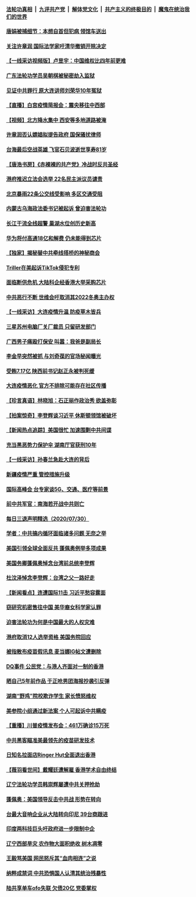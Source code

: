 

####  [法轮功真相](../../../../basic/blob/master/README.md?t=08010102) &nbsp;|&nbsp; [九评共产党](../../../../9ping.md/blob/master/README.md?t=08010102) &nbsp;|&nbsp; [解体党文化](../../../../jtdwh.md/blob/master/README.md?t=08010102)  &nbsp;|&nbsp; [共产主义的终极目的](../../../../gczydzjmd.md/blob/master/README.md?t=08010102) &nbsp;|&nbsp; [魔鬼在统治我们的世界](../../../../mgztzwmdsj.md/blob/master/README.md?t=08010102) 

#### [唐娟被捕细节：本想自首但犯病 领馆车送出](../pages/nsc413/n12297892.md?t=08010102) 

#### [关注许章润 国际法学家吁清华撤销开除决定](../pages/nsc413/n12297840.md?t=08010102) 

#### [【一线采访视频版】卢昱宇：中国维权比四年前更难](../pages/nsc413/n12296940.md?t=08010102) 

#### [广东法轮功学员吴朝棋被秘密劫入监狱](../pages/nsc413/n12297184.md?t=08010102) 

#### [见证中共罪行 原大连讲师刘荣华10年冤狱](../pages/nsc413/n12292923.md?t=08010102) 

#### [【直播】白宫疫情简报会：震央移往中西部](../pages/nsc413/n12297448.md?t=08010102) 

#### [【视频】北方降水集中 西安等多地道路被淹](../pages/nsc413/n12297435.md?t=08010102) 

#### [许章润否认嫖娼拟提告政府 国保骚扰律师](../pages/nsc413/n12297486.md?t=08010102) 

#### [台海最后空战英雄 飞官石贝波逝世享寿81岁](../pages/nsc413/n12297489.md?t=08010102) 

#### [【唐浩书房】《赤裸裸的共产党》冷战时反共圣经](../pages/nsc413/n12296279.md?t=08010102) 

#### [港府推迟立法会选举 22名民主派议员谴责](../pages/nsc413/n12297536.md?t=08010102) 


#### [北京暴雨22条公交线受影响 多区交通受阻](../pages/nsc413/n12297300.md?t=08010102) 

#### [内蒙古乌海政法委书记被起诉 曾迫害法轮功](../pages/nsc413/n12297340.md?t=08010102) 

#### [长江干流全线超警 巢湖水位创历史新高](../pages/nsc413/n12297283.md?t=08010102) 

#### [华为将付高通18亿和解费 仍未能得到芯片](../pages/nsc413/n12296495.md?t=08010102) 

#### [【独家】揭秘替中共牵线搭桥的神秘商会](../pages/nsc413/n12290364.md?t=08010102) 

#### [Triller在美起诉TikTok侵犯专利](../pages/nsc413/n12297079.md?t=08010102) 

#### [面临断供危机 大陆科企经香港大举采购芯片](../pages/nsc413/n12297218.md?t=08010102) 

#### [中共恶行不断 世维会吁取消其2022冬奥主办权](../pages/nsc413/n12297259.md?t=08010102) 

#### [【一线采访】大连疫情升温 防疫草木皆兵](../pages/nsc413/n12297163.md?t=08010102) 

#### [三星苏州电脑厂关厂裁员 只留研发部门](../pages/nsc413/n12297289.md?t=08010102) 

#### [广西男子痛殴打保安 叫嚣：我爸是副局长](../pages/nsc413/n12296955.md?t=08010102) 

#### [李金早突然被抓 与刘奇葆的官场秘闻曝光](../pages/nsc413/n12296771.md?t=08010102) 

#### [受贿7.17亿 陕西前书记赵正永被判死缓](../pages/nsc413/n12296873.md?t=08010102) 

#### [大连疫情恶化 官方不排除可能存在社区传播](../pages/nsc413/n12296755.md?t=08010102) 

#### [【珍言真语】林晓旭：石正丽作政治秀 欲盖弥彰](../pages/nsc413/n12296778.md?t=08010102) 

#### [【拍案惊奇】李登辉谈习近平 休斯顿领馆被破坏](../pages/nsc413/n12296441.md?t=08010102) 

#### [【新闻热点追踪】美国很忙 加速围剿中共间谍](../pages/nsc413/n12296818.md?t=08010102) 

#### [充当黑恶势力保护伞 湖南厅官获刑10年](../pages/nsc413/n12296527.md?t=08010102) 

#### [【一线采访】孙春兰急赴大连的背后](../pages/nsc413/n12296507.md?t=08010102) 

#### [新疆疫情严重 管控措施升级](../pages/nsc413/n12296542.md?t=08010102) 

#### [国际高峰会 台专家谈5G、交通、医疗等前景](../pages/nsc413/n12295454.md?t=08010102) 

#### [前中共军官：南海若开战中共则亡](../pages/nsc413/n12290905.md?t=08010102) 

#### [每日三退声明精选（2020/07/30）](../pages/nsc413/n12296664.md?t=08010102) 

#### [学者：中共搞内循环面临诸多问题 无奈之举](../pages/nsc413/n12296283.md?t=08010102) 

#### [美国引领全球全面反共 蓬佩奥例举多项成果](../pages/nsc413/n12296358.md?t=08010102) 

#### [美国务卿蓬佩奥悼念台湾前总统李登辉](../pages/nsc413/n12296305.md?t=08010102) 

#### [杜汶泽悼念李登辉：台湾之父一路好走](../pages/nsc413/n12296166.md?t=08010102) 

#### [【新闻看点】连遭国际11击 习近平愁容露面](../pages/nsc413/n12295855.md?t=08010102) 

#### [窃研究机密售往中国 美华裔女科学家认罪](../pages/nsc413/n12296232.md?t=08010102) 

#### [迫害法轮功为何是中国最大的人权灾难](../pages/nsc413/n12295790.md?t=08010102) 

#### [港府取消12人选举资格 美国务院回应](../pages/nsc413/n12296163.md?t=08010102) 

#### [被指散布疫苗假讯息 麦当娜IG帖文遭删除](../pages/nsc413/n12295937.md?t=08010102) 

#### [DQ事件 公民党：与港人齐面对一制的香港](../pages/nsc413/n12296148.md?t=08010102) 

#### [晒自己5年前作品 于正呛男团海报抄袭引反弹](../pages/nsc413/n12295664.md?t=08010102) 

#### [湖南“野鸡”院校欺诈学生 家长愤怒维权](../pages/nsc413/n12296000.md?t=08010102) 

#### [美参院小组通过新法案 个人可起诉中共瞒疫](../pages/nsc413/n12295981.md?t=08010102) 

#### [【重播】川普疫情发布会：461万确诊15万死](../pages/nsc413/n12294946.md?t=08010102) 

#### [中共黑客瞄准美最领先的疫苗研发技术](../pages/nsc413/n12295950.md?t=08010102) 

#### [日知名拉面店Ringer Hut全面退出香港](../pages/nsc413/n12295909.md?t=08010102) 

#### [【薇羽看世间】戴耀廷遭解雇 香港学术自由终结](../pages/nsc413/n12295705.md?t=08010102) 

#### [辽宁法轮功学员韩崇辉屡遭中共关押抢劫](../pages/nsc413/n12295388.md?t=08010102) 

#### [蓬佩奥：美国领导反击中共战 形势在转向](../pages/nsc413/n12295321.md?t=08010102) 

#### [台最大音响企业从大陆转向印尼 39台商跟进](../pages/nsc413/n12295748.md?t=08010102) 

#### [印度两科技巨头吁政府进一步限制中企](../pages/nsc413/n12295586.md?t=08010102) 

#### [辽宁西部旱灾 农作物大面积绝收 树木凋零](../pages/nsc413/n12295560.md?t=08010102) 

#### [王毅骂美国  网民怒斥其“血肉相连”之说](../pages/nsc413/n12295472.md?t=08010102) 

#### [纳粹成禁词 中共恐惧国人认清其统治残暴性](../pages/nsc413/n12295355.md?t=08010102) 

#### [陆共享单车ofo失联 欠债20亿 党委掌权](../pages/nsc413/n12295284.md?t=08010102) 

